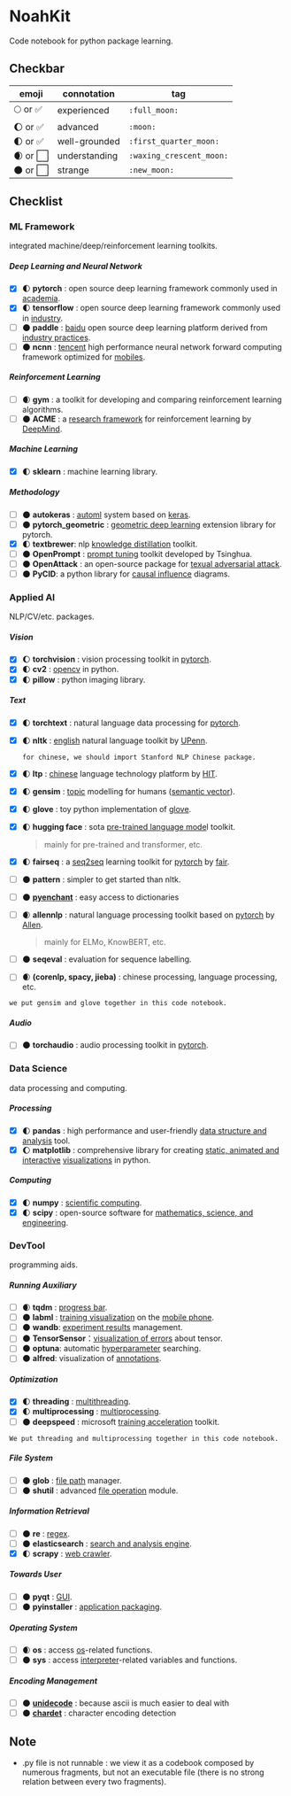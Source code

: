 # NoahKit
Code notebook for python package learning.

## Checkbar

| emoji                     | connotation   | tag                      |
| ------------------------- | ------------- | ------------------------ |
| 🌕 or :white_check_mark:   | experienced   | `:full_moon:`            |
| 🌔 or :white_check_mark:   | advanced      | `:moon:`                 |
| 🌓 or :white_check_mark:   | well-grounded | `:first_quarter_moon:`   |
| 🌒 or :white_large_square: | understanding | `:waxing_crescent_moon:` |
| 🌑 or :white_large_square: | strange       | `:new_moon:`             |

## Checklist

### ML Framework

integrated machine/deep/reinforcement learning toolkits.

##### Deep Learning and Neural Network

- [x] :first_quarter_moon: **pytorch** : open source deep learning framework commonly used in <u>academia</u>.
- [x] :first_quarter_moon: **tensorflow** : open source deep learning framework commonly used in <u>industry</u>.
- [ ] :new_moon: **paddle** : <u>baidu</u> open source deep learning platform derived from <u>industry practices</u>.
- [ ] :new_moon: **ncnn** : <u>tencent</u> high performance neural network forward computing framework optimized for <u>mobiles</u>.

##### Reinforcement Learning

- [ ] :waxing_crescent_moon: **gym** : a toolkit for developing and comparing reinforcement learning algorithms.
- [ ] :new_moon: **ACME** : a <u>research framework</u> for reinforcement learning by <u>DeepMind</u>.

##### Machine Learning

- [x] :first_quarter_moon: **sklearn** : machine learning library.

##### Methodology

- [ ] :new_moon: **autokeras** : <u>automl</u> system based on <u>keras</u>. 
- [ ] :new_moon: **pytorch_geometric** : <u>geometric deep learning</u> extension library for pytorch.
- [x] :first_quarter_moon: **textbrewer**: nlp <u>knowledge distillation</u> toolkit.
- [ ] :new_moon: **OpenPrompt** : <u>prompt tuning</u> toolkit developed by Tsinghua.
- [ ] :new_moon: **OpenAttack** : an open-source package for <u>texual adversarial attack</u>.
- [ ] :new_moon: **PyCID**: a python library for <u>causal influence</u> diagrams.

### Applied AI

NLP/CV/etc. packages.

##### Vision

- [x] :moon: **torchvision** : vision processing toolkit in <u>pytorch</u>.
- [x] :first_quarter_moon: ​**cv2** : <u>opencv</u> in python.
- [x] :first_quarter_moon: ​**pillow** : python imaging library.

##### Text

- [x] :first_quarter_moon: **torchtext** : natural language data processing for <u>pytorch</u>.

- [x] :first_quarter_moon: **nltk** : <u>english</u> natural language toolkit by <u>UPenn</u>.

  `for chinese, we should import Stanford NLP Chinese package.`

- [x] :first_quarter_moon: **ltp** : <u>chinese</u> language technology platform by <u>HIT</u>.

- [x] :first_quarter_moon: **gensim** : <u>topic</u> modelling for humans (<u>semantic vector</u>).

- [x] :first_quarter_moon: **glove** : toy python implementation of <u>glove</u>.

- [x] :first_quarter_moon: ​**hugging face** : sota <u>pre-trained language mode</u>l toolkit.

  > mainly for pre-trained and transformer, etc.

- [x] :first_quarter_moon: ​**fairseq** : a <u>seq2seq</u> learning toolkit for <u>pytorch</u> by <u>fair</u>.

- [ ] :new_moon: **pattern** : simpler to get started than nltk.

- [ ] :new_moon: [**pyenchant**](http://link.zhihu.com/?target=https%3A//github.com/rfk/pyenchant) : easy access to dictionaries

- [ ] :waxing_crescent_moon: **allennlp** : natural language processing toolkit based on <u>pytorch</u> by <u>Allen</u>.

  > mainly for ELMo, KnowBERT, etc.

- [ ] :new_moon: **seqeval** : evaluation for sequence labelling.

- [ ] :waxing_crescent_moon: **​(corenlp, spacy, jieba)** : chinese processing, language processing, etc.

`we put gensim and glove together in this code notebook.`

##### Audio

- [ ] :new_moon: ​**torchaudio** : audio processing toolkit in <u>pytorch</u>.

### Data Science

data processing and computing.

##### Processing

- [x] :first_quarter_moon: **pandas** : high performance and user-friendly <u>data structure and analysis</u> tool.
- [x] :moon: **matplotlib** : comprehensive library for creating <u>static, animated and interactive</u> <u>visualizations</u>  in python.

##### Computing

- [x] :first_quarter_moon: **numpy** : <u>scientific computing</u>.
- [x] :first_quarter_moon: **scipy** : open-source software for <u>mathematics, science, and engineering</u>.

### DevTool

programming aids.

##### Running Auxiliary

- [ ] :waxing_crescent_moon: ​**tqdm** : <u>progress bar</u>.
- [ ] :new_moon: **labml** : <u>training visualization</u> on the <u>mobile phone</u>.
- [ ] :new_moon: **wandb**: <u>experiment results</u> management.
- [ ] :new_moon: **TensorSensor**：<u>visualization of errors</u> about tensor.
- [ ] :new_moon: **optuna**: automatic <u>hyperparameter</u> searching.
- [ ] :new_moon: **alfred**: visualization of <u>annotations</u>.

##### Optimization

- [x] :first_quarter_moon: **threading** : <u>multithreading</u>.
- [x] :first_quarter_moon: **multiprocessing** : <u>multiprocessing</u>.
- [ ] :new_moon: **deepspeed** : microsoft <u>training acceleration</u> toolkit.

`We put threading and multiprocessing together in this code notebook.`

##### File System

- [ ] :new_moon: ​**glob** : <u>file path</u> manager.
- [ ] :new_moon: ​**shutil** : advanced <u>file operation</u> module.

##### Information Retrieval

- [ ] :new_moon: ​**re** : <u>regex</u>.
- [ ] :new_moon: ​**elasticsearch** : <u>search and analysis engine</u>.
- [x] :first_quarter_moon: **scrapy** : <u>web crawler</u>.

##### Towards User

- [ ] :new_moon: ​**pyqt** : <u>GUI</u>.    
- [ ] :new_moon: ​**pyinstaller** : <u>application packaging</u>.

##### Operating System

- [ ] :waxing_crescent_moon: **os** : access <u>os</u>-related functions.
- [ ] :new_moon: ​**sys** : access <u>interpreter</u>-related variables and functions.

##### Encoding Management

- [ ] :new_moon: [**unidecode**](http://link.zhihu.com/?target=https%3A//pypi.python.org/pypi/Unidecode/) : because ascii is much easier to deal with
- [ ] :new_moon: [**chardet**](http://link.zhihu.com/?target=https%3A//pypi.python.org/pypi/chardet) : character encoding detection

## Note
- .py file is not runnable : we view it as a codebook composed by numerous fragments, but not an executable file 
(there is no strong relation between every two fragments).
